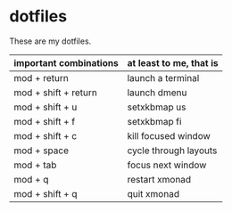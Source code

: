 # dotfiles

These are my dotfiles.

| important combinations  | at least to me, that is   |
|-------------------------|---------------------------|
| mod + return            | launch a terminal         |
| mod + shift + return    | launch dmenu              |
| mod + shift + u         | setxkbmap us              |
| mod + shift + f         | setxkbmap fi              |
| mod + shift + c         | kill focused window       |
| mod + space             | cycle through layouts     |
| mod + tab               | focus next window         |
| mod + q                 | restart xmonad            |
| mod + shift + q         | quit xmonad               |
